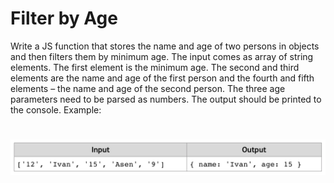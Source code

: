 # Filter by Age
Write a JS function that stores the name and age of two persons in objects and then filters them by minimum age.
The input comes as array of string elements. The first element is the minimum age. The second and third elements are the name and age of the first person and the fourth and fifth elements – the name and age of the second person. The three age parameters need to be parsed as numbers.
The output should be printed to the console.
Example:

# ![Examples](example.png)